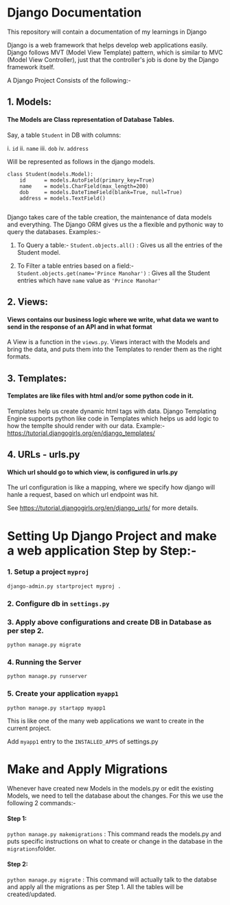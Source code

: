 # Django Documentation
This repository will contain a documentation of my learnings in Django

Django is a web framework that helps develop web applications easily. 
Django follows MVT (Model View Template) pattern, which is similar to MVC (Model View Controller), just that the controller's job is done by the Django framework itself.

A Django Project Consists of the following:-

## 1. Models: 
#### The Models are Class representation of Database Tables. 
Say, a table `Student` in DB with columns:
  
  i. `id` 
  ii. `name`
  iii. `dob`
  iv. `address`

Will be represented as follows in the django models.

```
class Student(models.Model):
    id      = models.AutoField(primary_key=True)
    name    = models.CharField(max_length=200)
    dob     = models.DateTimeField(blank=True, null=True)
    address = models.TextField()
   
```
Django takes care of the table creation, the maintenance of data models and everything.
The Django ORM  gives us the a flexible and pythonic way to query the databases. 
Examples:-
1. To Query a table:-
    `Student.objects.all()` : Gives us all the entries of the Student model.
    
2. To Filter a table entries based on a field:- 
    `Student.objects.get(name='Prince Manohar')` : Gives all the Student entries which have `name` value as `'Prince Manohar'`

## 2. Views: 
#### Views contains our business logic where we write, what data we want to send in the response of an API and in what format
A View is a function in the `views.py`. Views interact with the Models and bring the data, and puts them into the Templates to render them as the right formats.  

## 3. Templates: 
#### Templates are like files with html and/or some python code in it. 
Templates help us create dynamic html tags with data. Django Templating Engine supports python like code in Templates which helps us add logic to how the templte should render with our data.
Example:- https://tutorial.djangogirls.org/en/django_templates/

## 4. URLs - urls.py
#### Which url should go to which view, is configured in urls.py
The url configuration is like a mapping, where we specify how django will hanle a request, based on which url endpoint was hit.

See https://tutorial.djangogirls.org/en/django_urls/ for more details.


# Setting Up Django Project and make a web application Step by Step:-

### 1. Setup a project `myproj` 

`django-admin.py startproject myproj .`

### 2. Configure db in `settings.py`

### 3. Apply above configurations and create DB in Database as per step 2. 

`python manage.py migrate`

### 4. Running the Server

`python manage.py runserver`

### 5. Create your application `myapp1`

`python manage.py startapp myapp1`

This is like one of the many web applications we want to create in the current project.

Add `myapp1` entry to the `INSTALLED_APPS` of settings.py

# Make and Apply Migrations
Whenever have created new Models in the models.py or edit the existing Models, we need to tell the database about the changes. 
For this we use the following 2 commands:-

#### Step 1: 
`python manage.py makemigrations` : This command reads the models.py and puts specific instructions on what to create or change in the database in the `migrations`folder. 

#### Step 2: 
`python manage.py migrate` : This command will actually talk to the databse and apply all the migrations as per Step 1. All the tables will be created/updated.



